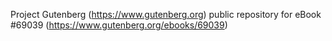 Project Gutenberg (https://www.gutenberg.org) public repository for eBook #69039 (https://www.gutenberg.org/ebooks/69039)
